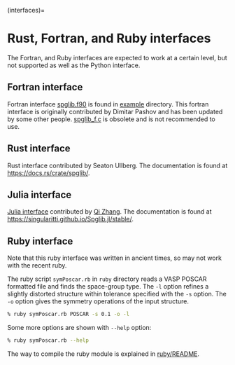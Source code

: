 (interfaces)=

# Rust, Fortran, and Ruby interfaces

The Fortran, and Ruby interfaces are expected to work at a certain
level, but not supported as well as the Python interface.

## Fortran interface

Fortran interface [spglib.f90](https://github.com/spglib/spglib/blob/master/example/example.f90) is found
in [example](https://github.com/spglib/spglib/tree/master/example) directory.
This fortran interface is originally contributed by Dimitar Pashov and has been
updated by some other people.
[spglib_f.c](https://github.com/spglib/spglib/blob/master/src/spglib_f.c) is
obsolete and is not recommended to use.

## Rust interface

Rust interface contributed by Seaton Ullberg. The documentation is
found at <https://docs.rs/crate/spglib/>.

## Julia interface

[Julia interface](https://juliahub.com/ui/Packages/General/Spglib) contributed by [Qi Zhang](https://github.com/singularitti).
The documentation is found at <https://singularitti.github.io/Spglib.jl/stable/>.

## Ruby interface

Note that this ruby interface was written in ancient times, so may not
work with the recent ruby.

The ruby script `symPoscar.rb` in `ruby` directory reads a VASP
POSCAR formatted file and finds the space-group type. The `-l`
option refines a slightly distorted structure within tolerance
specified with the `-s` option. The `-o` option gives the symmetry
operations of the input structure.

```bash
% ruby symPoscar.rb POSCAR -s 0.1 -o -l
```

Some more options are shown with `--help` option:

```bash
% ruby symPoscar.rb --help
```

The way to compile the ruby module is explained in
[ruby/README](https://github.com/spglib/spglib/blob/master/ruby/README).

